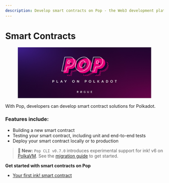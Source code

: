 ```yaml
---
description: Develop smart contracts on Pop - the Web3 development platform.
---
```


# Smart Contracts

<figure><img src=".gitbook/assets/image.png" alt=""><figcaption></figcaption></figure>

With Pop, developers can develop smart contract solutions for Polkadot.

### Features include:

* Building a new smart contract
* Testing your smart contract, including unit and end-to-end tests
* Deploy your smart contract locally or to production

> **🚀 New:** `Pop CLI v0.7.0` introduces experimental support for ink! v6 on [PolkaVM](https://github.com/paritytech/polkavm). See the [migration guide](./guides/migrating-to-inkv6.md) to get started.


**Get started with smart contracts on Pop**

* [Your first ink! smart contract](tutorials/your-first-ink-smart-contract.md)
